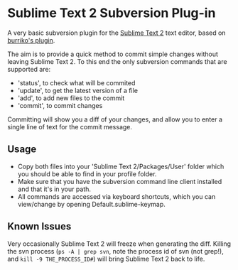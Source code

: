 Sublime Text 2 Subversion Plug-in
=================================

A very basic subversion plugin for the [Sublime Text 2](http://www.sublimetext.com/2) text editor, based on [burriko's plugin](https://github.com/burriko/sublime-subversion).

The aim is to provide a quick method to commit simple changes without leaving Sublime Text 2.  To this end the only subversion commands that are supported are:

* 'status', to check what will be commited
* 'update', to get the latest version of a file
* 'add', to add new files to the commit
* 'commit', to commit changes

Committing will show you a diff of your changes, and allow you to enter a single line of text for the commit message.


Usage
-----

 * Copy both files into your 'Sublime Text 2/Packages/User' folder which you should be able to find in your profile folder.
 * Make sure that you have the subversion command line client installed and that it's in your path.
 * All commands are accessed via keyboard shortcuts, which you can view/change by opening Default.sublime-keymap.


Known Issues
------------

Very occasionally Sublime Text 2 will freeze when generating the diff.  Killing the svn process (`ps -A | grep svn`, note the process id of svn (not grep!), and `kill -9 THE_PROCESS_ID#`) will bring Sublime Text 2 back to life.
